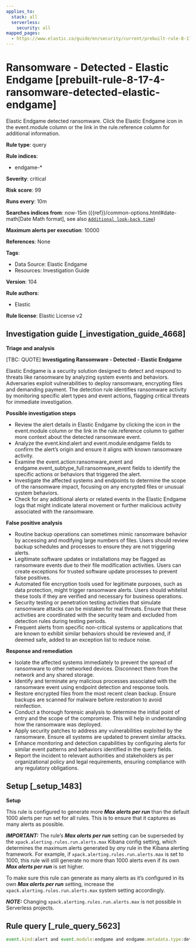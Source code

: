 ```yaml
---
applies_to:
  stack: all
  serverless:
    security: all
mapped_pages:
  - https://www.elastic.co/guide/en/security/current/prebuilt-rule-8-17-4-ransomware-detected-elastic-endgame.html
---
```


# Ransomware - Detected - Elastic Endgame [prebuilt-rule-8-17-4-ransomware-detected-elastic-endgame]

Elastic Endgame detected ransomware. Click the Elastic Endgame icon in the event.module column or the link in the rule.reference column for additional information.

**Rule type**: query

**Rule indices**:

* endgame-*

**Severity**: critical

**Risk score**: 99

**Runs every**: 10m

**Searches indices from**: now-15m ({{ref}}/common-options.html#date-math[Date Math format], see also [`Additional look-back time`](docs-content://solutions/security/detect-and-alert/create-detection-rule.md#rule-schedule))

**Maximum alerts per execution**: 10000

**References**: None

**Tags**:

* Data Source: Elastic Endgame
* Resources: Investigation Guide

**Version**: 104

**Rule authors**:

* Elastic

**Rule license**: Elastic License v2

## Investigation guide [_investigation_guide_4668]

**Triage and analysis**

[TBC: QUOTE]
**Investigating Ransomware - Detected - Elastic Endgame**

Elastic Endgame is a security solution designed to detect and respond to threats like ransomware by analyzing system events and behaviors. Adversaries exploit vulnerabilities to deploy ransomware, encrypting files and demanding payment. The detection rule identifies ransomware activity by monitoring specific alert types and event actions, flagging critical threats for immediate investigation.

**Possible investigation steps**

* Review the alert details in Elastic Endgame by clicking the icon in the event.module column or the link in the rule.reference column to gather more context about the detected ransomware event.
* Analyze the event.kind:alert and event.module:endgame fields to confirm the alert’s origin and ensure it aligns with known ransomware activity.
* Examine the event.action:ransomware_event and endgame.event_subtype_full:ransomware_event fields to identify the specific actions or behaviors that triggered the alert.
* Investigate the affected systems and endpoints to determine the scope of the ransomware impact, focusing on any encrypted files or unusual system behaviors.
* Check for any additional alerts or related events in the Elastic Endgame logs that might indicate lateral movement or further malicious activity associated with the ransomware.

**False positive analysis**

* Routine backup operations can sometimes mimic ransomware behavior by accessing and modifying large numbers of files. Users should review backup schedules and processes to ensure they are not triggering alerts.
* Legitimate software updates or installations may be flagged as ransomware events due to their file modification activities. Users can create exceptions for trusted software update processes to prevent false positives.
* Automated file encryption tools used for legitimate purposes, such as data protection, might trigger ransomware alerts. Users should whitelist these tools if they are verified and necessary for business operations.
* Security testing or penetration testing activities that simulate ransomware attacks can be mistaken for real threats. Ensure that these activities are coordinated with the security team and excluded from detection rules during testing periods.
* Frequent alerts from specific non-critical systems or applications that are known to exhibit similar behaviors should be reviewed and, if deemed safe, added to an exception list to reduce noise.

**Response and remediation**

* Isolate the affected systems immediately to prevent the spread of ransomware to other networked devices. Disconnect them from the network and any shared storage.
* Identify and terminate any malicious processes associated with the ransomware event using endpoint detection and response tools.
* Restore encrypted files from the most recent clean backup. Ensure backups are scanned for malware before restoration to avoid reinfection.
* Conduct a thorough forensic analysis to determine the initial point of entry and the scope of the compromise. This will help in understanding how the ransomware was deployed.
* Apply security patches to address any vulnerabilities exploited by the ransomware. Ensure all systems are updated to prevent similar attacks.
* Enhance monitoring and detection capabilities by configuring alerts for similar event patterns and behaviors identified in the query fields.
* Report the incident to relevant authorities and stakeholders as per organizational policy and legal requirements, ensuring compliance with any regulatory obligations.


## Setup [_setup_1483]

**Setup**

This rule is configured to generate more ***Max alerts per run*** than the default 1000 alerts per run set for all rules. This is to ensure that it captures as many alerts as possible.

***IMPORTANT:*** The rule’s ***Max alerts per run*** setting can be superseded by the `xpack.alerting.rules.run.alerts.max` Kibana config setting, which determines the maximum alerts generated by *any* rule in the Kibana alerting framework. For example, if `xpack.alerting.rules.run.alerts.max` is set to 1000, this rule will still generate no more than 1000 alerts even if its own ***Max alerts per run*** is set higher.

To make sure this rule can generate as many alerts as it’s configured in its own ***Max alerts per run*** setting, increase the `xpack.alerting.rules.run.alerts.max` system setting accordingly.

***NOTE:*** Changing `xpack.alerting.rules.run.alerts.max` is not possible in Serverless projects.


## Rule query [_rule_query_5623]

```js
event.kind:alert and event.module:endgame and endgame.metadata.type:detection and (event.action:ransomware_event or endgame.event_subtype_full:ransomware_event)
```


